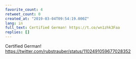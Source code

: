 ```yaml
---
favorite_count: 4
retweet_count: 0
created_at: "2019-03-04T09:54:19.000Z"
lang: in
full_text: Certified German! https://t.co/wn1zhk3Faa
replies: []
---
```


Certified German! <https://twitter.com/rubstrauber/status/1102491059677028352>
